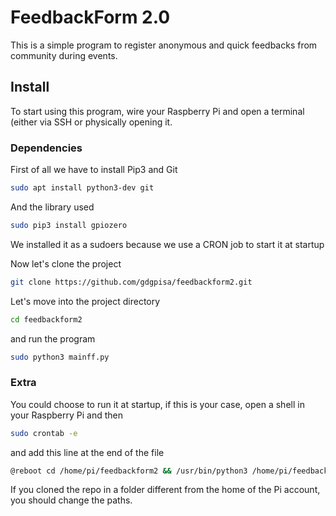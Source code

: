 
# FeedbackForm 2.0

This is a simple program to register anonymous and quick feedbacks from community during events.

## Install
To start using this program, wire your Raspberry Pi and open a terminal (either via SSH or physically opening it.

### Dependencies
First of all we have to install Pip3 and Git
```bash
sudo apt install python3-dev git
```
And the library used
```bash
sudo pip3 install gpiozero
```

We installed it as a sudoers because we use a CRON job to start it at startup

Now let's clone the project
```bash
git clone https://github.com/gdgpisa/feedbackform2.git
```
Let's move into the project directory
```bash
cd feedbackform2
```
and run the program
```bash
sudo python3 mainff.py
```


### Extra
You could choose to run it at startup, if this is your case, open a shell in your Raspberry Pi and then
```bash
sudo crontab -e
```
and add this line at the end of the file
```bash
@reboot cd /home/pi/feedbackform2 && /usr/bin/python3 /home/pi/feedbackform2/mainff.py
```

If you cloned the repo in a folder different from the home of the Pi account, you should change the paths.